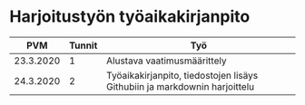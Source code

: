 # Harjoitustyön työaikakirjanpito

PVM | Tunnit | Työ
--- | ------ | ---
23.3.2020 | 1 | Alustava vaatimusmäärittely
24.3.2020 | 2 | Työaikakirjanpito, tiedostojen lisäys Githubiin ja markdownin harjoittelu

